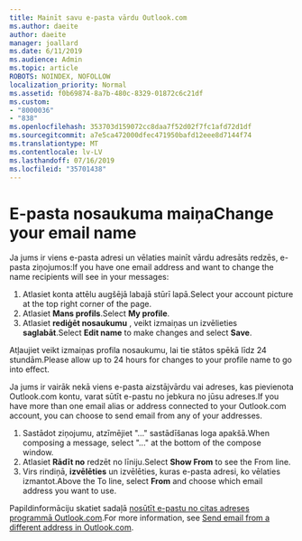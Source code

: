 ```yaml
---
title: Mainīt savu e-pasta vārdu Outlook.com
ms.author: daeite
author: daeite
manager: joallard
ms.date: 6/11/2019
ms.audience: Admin
ms.topic: article
ROBOTS: NOINDEX, NOFOLLOW
localization_priority: Normal
ms.assetid: f0b69874-8a7b-480c-8329-01872c6c21df
ms.custom:
- "8000036"
- "838"
ms.openlocfilehash: 353703d159072cc8daa7f52d02f7fc1afd72d1df
ms.sourcegitcommit: a7e5ca472000dfec471950bafd12eee8d7144f74
ms.translationtype: MT
ms.contentlocale: lv-LV
ms.lasthandoff: 07/16/2019
ms.locfileid: "35701438"
---
```

# <a name="change-your-email-name"></a><span data-ttu-id="110b6-102">E-pasta nosaukuma maiņa</span><span class="sxs-lookup"><span data-stu-id="110b6-102">Change your email name</span></span>

<span data-ttu-id="110b6-103">Ja jums ir viens e-pasta adresi un vēlaties mainīt vārdu adresāts redzēs, e-pasta ziņojumos:</span><span class="sxs-lookup"><span data-stu-id="110b6-103">If you have one email address and want to change the name recipients will see in your messages:</span></span>
  
1. <span data-ttu-id="110b6-104">Atlasiet konta attēlu augšējā labajā stūrī lapā.</span><span class="sxs-lookup"><span data-stu-id="110b6-104">Select your account picture at the top right corner of the page.</span></span>
2. <span data-ttu-id="110b6-105">Atlasiet **Mans profils**.</span><span class="sxs-lookup"><span data-stu-id="110b6-105">Select **My profile**.</span></span>
3. <span data-ttu-id="110b6-106">Atlasiet **rediģēt nosaukumu** , veikt izmaiņas un izvēlieties **saglabāt**.</span><span class="sxs-lookup"><span data-stu-id="110b6-106">Select **Edit name** to make changes and select **Save**.</span></span>

<span data-ttu-id="110b6-107">Atļaujiet veikt izmaiņas profila nosaukumu, lai tie stātos spēkā līdz 24 stundām.</span><span class="sxs-lookup"><span data-stu-id="110b6-107">Please allow up to 24 hours for changes to your profile name to go into effect.</span></span>
  
<span data-ttu-id="110b6-108">Ja jums ir vairāk nekā viens e-pasta aizstājvārdu vai adreses, kas pievienota Outlook.com kontu, varat sūtīt e-pastu no jebkura no jūsu adreses.</span><span class="sxs-lookup"><span data-stu-id="110b6-108">If you have more than one email alias or address connected to your Outlook.com account, you can choose to send email from any of your addresses.</span></span>
  
1. <span data-ttu-id="110b6-109">Sastādot ziņojumu, atzīmējiet "…" sastādīšanas loga apakšā.</span><span class="sxs-lookup"><span data-stu-id="110b6-109">When composing a message, select "..." at the bottom of the compose window.</span></span>
1. <span data-ttu-id="110b6-110">Atlasiet **Rādīt no** redzēt no līniju.</span><span class="sxs-lookup"><span data-stu-id="110b6-110">Select **Show From** to see the From line.</span></span>
1. <span data-ttu-id="110b6-111">Virs rindiņā, **izvēlēties** un izvēlēties, kuras e-pasta adresi, ko vēlaties izmantot.</span><span class="sxs-lookup"><span data-stu-id="110b6-111">Above the To line, select **From** and choose which email address you want to use.</span></span>

<span data-ttu-id="110b6-112">Papildinformāciju skatiet sadaļā [nosūtīt e-pastu no citas adreses programmā Outlook.com](https://support.office.com/article/ccba89cb-141c-4a36-8c56-6d16a8556d2e?wt.mc_id=Office_Outlook_com_Alchemy).</span><span class="sxs-lookup"><span data-stu-id="110b6-112">For more information, see [Send email from a different address in Outlook.com](https://support.office.com/article/ccba89cb-141c-4a36-8c56-6d16a8556d2e?wt.mc_id=Office_Outlook_com_Alchemy).</span></span>